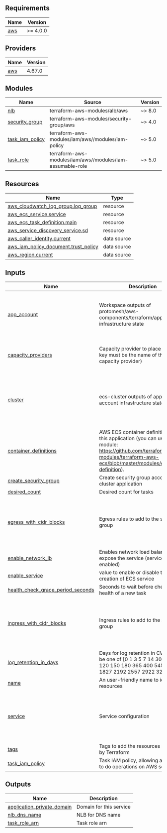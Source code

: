 <!-- BEGIN_TF_DOCS -->
## Requirements

| Name | Version |
|------|---------|
| <a name="requirement_aws"></a> [aws](#requirement\_aws) | >= 4.0.0 |

## Providers

| Name | Version |
|------|---------|
| <a name="provider_aws"></a> [aws](#provider\_aws) | 4.67.0 |

## Modules

| Name | Source | Version |
|------|--------|---------|
| <a name="module_nlb"></a> [nlb](#module\_nlb) | terraform-aws-modules/alb/aws | ~> 8.0 |
| <a name="module_security_group"></a> [security\_group](#module\_security\_group) | terraform-aws-modules/security-group/aws | ~> 4.0 |
| <a name="module_task_iam_policy"></a> [task\_iam\_policy](#module\_task\_iam\_policy) | terraform-aws-modules/iam/aws//modules/iam-policy | ~> 5.0 |
| <a name="module_task_role"></a> [task\_role](#module\_task\_role) | terraform-aws-modules/iam/aws//modules/iam-assumable-role | ~> 5.0 |

## Resources

| Name | Type |
|------|------|
| [aws_cloudwatch_log_group.log_group](https://registry.terraform.io/providers/hashicorp/aws/latest/docs/resources/cloudwatch_log_group) | resource |
| [aws_ecs_service.service](https://registry.terraform.io/providers/hashicorp/aws/latest/docs/resources/ecs_service) | resource |
| [aws_ecs_task_definition.main](https://registry.terraform.io/providers/hashicorp/aws/latest/docs/resources/ecs_task_definition) | resource |
| [aws_service_discovery_service.sd](https://registry.terraform.io/providers/hashicorp/aws/latest/docs/resources/service_discovery_service) | resource |
| [aws_caller_identity.current](https://registry.terraform.io/providers/hashicorp/aws/latest/docs/data-sources/caller_identity) | data source |
| [aws_iam_policy_document.trust_policy](https://registry.terraform.io/providers/hashicorp/aws/latest/docs/data-sources/iam_policy_document) | data source |
| [aws_region.current](https://registry.terraform.io/providers/hashicorp/aws/latest/docs/data-sources/region) | data source |

## Inputs

| Name | Description | Type | Default | Required |
|------|-------------|------|---------|:--------:|
| <a name="input_app_account"></a> [app\_account](#input\_app\_account) | Workspace outputs of protomesh/aws-components/terraform/app-account infrastructure state | <pre>object({<br>    private_dns_namespace_id   = string<br>    private_dns_zone           = string<br>    public_dns_certificate_arn = string<br>    vpc_id                     = string<br>  })</pre> | n/a | yes |
| <a name="input_capacity_providers"></a> [capacity\_providers](#input\_capacity\_providers) | Capacity provider to place tasks (the key must be the name of the capacity provider) | <pre>map(object({<br>    weight = number<br>    base   = number<br>  }))</pre> | n/a | yes |
| <a name="input_cluster"></a> [cluster](#input\_cluster) | ecs-cluster outputs of application account infrastructure state | <pre>object({<br>    cluster_name        = string<br>    task_execution_role = string<br>    capacity_providers = map(object({<br>      autoscaling_group_arn = string<br>      name                  = string<br>    }))<br>  })</pre> | n/a | yes |
| <a name="input_container_definitions"></a> [container\_definitions](#input\_container\_definitions) | AWS ECS container definitions for this application (you can use this module: https://github.com/terraform-aws-modules/terraform-aws-ecs/blob/master/modules/container-definition). | `list(any)` | n/a | yes |
| <a name="input_create_security_group"></a> [create\_security\_group](#input\_create\_security\_group) | Create security group according to cluster application | `bool` | `true` | no |
| <a name="input_desired_count"></a> [desired\_count](#input\_desired\_count) | Desired count for tasks | `number` | `2` | no |
| <a name="input_egress_with_cidr_blocks"></a> [egress\_with\_cidr\_blocks](#input\_egress\_with\_cidr\_blocks) | Egress rules to add to the security group | <pre>list(object({<br>    from_port   = number<br>    to_port     = number<br>    protocol    = string<br>    description = optional(string)<br>    cidr_blocks = list(string)<br>  }))</pre> | `[]` | no |
| <a name="input_enable_network_lb"></a> [enable\_network\_lb](#input\_enable\_network\_lb) | Enables network load balancer to expose the service (service must be enabled) | `bool` | `false` | no |
| <a name="input_enable_service"></a> [enable\_service](#input\_enable\_service) | value to enable or disable the creation of ECS service | `bool` | `true` | no |
| <a name="input_health_check_grace_period_seconds"></a> [health\_check\_grace\_period\_seconds](#input\_health\_check\_grace\_period\_seconds) | Seconds to wait before check the health of a new task | `number` | `60` | no |
| <a name="input_ingress_with_cidr_blocks"></a> [ingress\_with\_cidr\_blocks](#input\_ingress\_with\_cidr\_blocks) | Ingress rules to add to the security group | <pre>list(object({<br>    from_port   = number<br>    to_port     = number<br>    protocol    = string<br>    description = optional(string)<br>    cidr_blocks = list(string)<br>  }))</pre> | `[]` | no |
| <a name="input_log_retention_in_days"></a> [log\_retention\_in\_days](#input\_log\_retention\_in\_days) | Days for log retention in CW, must be one of [0 1 3 5 7 14 30 60 90 120 150 180 365 400 545 731 1827 2192 2557 2922 3288 3653] | `number` | `7` | no |
| <a name="input_name"></a> [name](#input\_name) | An user-friendly name to identify resources | `string` | n/a | yes |
| <a name="input_service"></a> [service](#input\_service) | Service configuration | <pre>object({<br>    nlb_target_container_name = optional(string)<br>    nlb_target_container_port = optional(number)<br>    nlb_subnet_ids            = optional(list(string))<br>    task_subnet_ids           = list(string)<br>  })</pre> | <pre>{<br>  "nlb_subnet_ids": [],<br>  "nlb_target_container_name": "default",<br>  "nlb_target_container_port": 443,<br>  "task_subnet_ids": []<br>}</pre> | no |
| <a name="input_tags"></a> [tags](#input\_tags) | Tags to add the resources managed by Terraform | `map(string)` | `{}` | no |
| <a name="input_task_iam_policy"></a> [task\_iam\_policy](#input\_task\_iam\_policy) | Task IAM policy, allowing application to do operations on AWS services | `any` | n/a | yes |

## Outputs

| Name | Description |
|------|-------------|
| <a name="output_application_private_domain"></a> [application\_private\_domain](#output\_application\_private\_domain) | Domain for this service |
| <a name="output_nlb_dns_name"></a> [nlb\_dns\_name](#output\_nlb\_dns\_name) | NLB for DNS name |
| <a name="output_task_role_arn"></a> [task\_role\_arn](#output\_task\_role\_arn) | Task role arn |
<!-- END_TF_DOCS -->